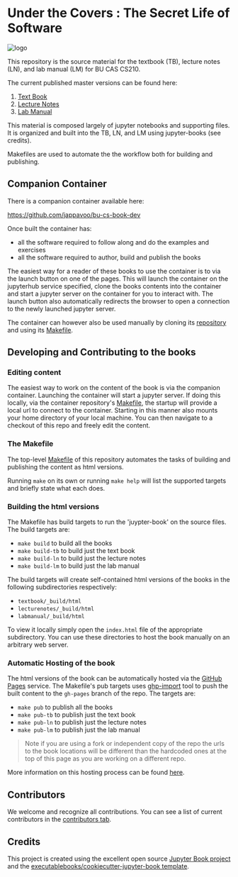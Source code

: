 Under the Covers : The Secret Life of Software
==============================================
![logo](underthecovers/logo.jpg)

This repository is the source material for the textbook (TB), lecture notes (LN), and lab manual (LM) for BU CAS CS210.  

The current published master versions can be found here:
1) [Text Book](https://jappavoo.github.io/UndertheCovers/textbook)
2) [Lecture Notes](https://jappavoo.github.io/UndertheCovers/lecturenotes)
3) [Lab Manual](https://jappavoo.github.io/UndertheCovers/labmanual)

This material is composed largely of jupyter notebooks and supporting files. It is organized and built into the TB, LN, and LM  using jupyter-books (see credits). 

Makefiles are used to automate the the workflow both for building and publishing.  

## Companion Container

There is a companion container available here:

https://github.com/jappavoo/bu-cs-book-dev


Once built the container has:
- all the software required to follow along and do the examples and exercises 
- all the software required to author, build and publish the books

The easiest way for a reader of these books to use the container is to  via the launch button on one of the pages.  This will launch the container on the jupyterhub service specified, clone the books contents into the container and start a jupyter server on the container for you to interact with.  The launch button also automatically redirects the browser to open a connection to the newly launched jupyter server.  

The container can however also be used manually by cloning its [repository](https://github.com/jappavoo/bu-cs-book-dev) and using its [Makefile](https://github.com/jappavoo/bu-cs-book-dev/blob/main/Makefile).  

## Developing and Contributing to  the books

### Editing content

The easiest way to work on the content of the book is via the companion container.  Launching the container will start a jupyter server.  If doing this locally, via the container repository's [Makefile](https://github.com/jappavoo/bu-cs-book-dev/blob/main/Makefile), the startup will provide a local url to connect to the container.  Starting in this manner also mounts your home directory of your local machine.  You can then navigate to a checkout of this repo and freely edit the content.  

### The Makefile 

The top-level [Makefile](Makefile) of this repository automates the tasks of building and publishing the content as html versions. 

Running `make` on its own or running `make help` will list the supported targets and briefly state what each does.

### Building the html versions

The Makefile has build targets to run the 'juypter-book' on the source files.  The build targets are:
- `make build` to build all the books
- `make build-tb` to build just the text book
- `make build-ln` to build just the lecture notes
- `make build-lm` to build just the lab manual

The build targets will create self-contained html versions of the books in the following subdirectories respectively:
- `textbook/_build/html`
- `lecturenotes/_build/html`
- `labmanual/_build/html`

To view it locally simply open the `index.html` file of the appropriate subdirectory.  You can use these directories to host the book manually on an arbitrary web server.  

### Automatic Hosting of the book

The html versions of the book can be automatically hosted via the [GitHub Pages](https://pages.github.com) service.  The Makefile's pub targets uses [ghp-import](https://github.com/c-w/ghp-import) tool to push the built content to the `gh-pages` branch of the repo.  The targets are:
- `make pub` to publish all the books
- `make pub-tb` to publish just the text book
- `make pub-ln` to publish just the lecture notes
- `make pub-lm` to publish just the lab manual

> Note if you are using a fork or independent copy of the repo the urls to the book locations will be different than the hardcoded ones at the top of this page as you are working on a different repo. 

More information on this hosting process can be found [here](https://jupyterbook.org/publish/gh-pages.html#manually-host-your-book-with-github-pages).


## Contributors

We welcome and recognize all contributions. You can see a list of current contributors in the [contributors tab](https://github.com/jappavoo/underthecovers/graphs/contributors).

## Credits

This project is created using the excellent open source [Jupyter Book project](https://jupyterbook.org/) and the [executablebooks/cookiecutter-jupyter-book template](https://github.com/executablebooks/cookiecutter-jupyter-book).
